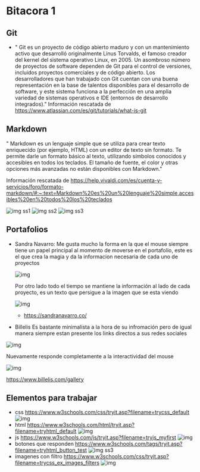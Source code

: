 # Bitacora 1

## Git

- " Git es un proyecto de código abierto maduro y con un mantenimiento activo que desarrolló originalmente Linus Torvalds, el famoso creador del kernel del sistema operativo Linux, en 2005. Un asombroso número de proyectos de software dependen de Git para el control de versiones, incluidos proyectos comerciales y de código abierto. Los desarrolladores que han trabajado con Git cuentan con una buena representación en la base de talentos disponibles para el desarrollo de software, y este sistema funciona a la perfección en una amplia variedad de sistemas operativos e IDE (entornos de desarrollo integrados)." Información rescatada de <https://www.atlassian.com/es/git/tutorials/what-is-git>

## Markdown

" Markdown es un lenguaje simple que se utiliza para crear texto enriquecido (por ejemplo, HTML) con un editor de texto sin formato. Te permite darle un formato básico al texto, utilizando símbolos conocidos y accesibles en todos los teclados. El tamaño de fuente, el color y otras opciones más avanzadas no están disponibles con Markdown."

Información rescatada de <https://help.vivaldi.com/es/cuenta-y-servicios/foro/formato-markdown/#:~:text=Markdown%20es%20un%20lenguaje%20simple,accesibles%20en%20todos%20los%20teclados>

![img ss1](./ss1mardown.png)
![img ss2](./ss2mardown.png)
![img ss3](./ss3mardown.png)

## Portafolios

- Sandra Navarro:
  Me gusta mucho la forma en la que el mouse siempre tiene un papel principal al momento de moverse en el portafolio, este es el que crea la magia y da la informacion necesaria de cada uno de proyectos

  ![img](./Ss1red.png)

  Por otro lado todo el tiempo se mantiene la información al lado de cada proyecto, es un texto que persigue a la imagen que se esta viendo

  ![img](./Ss2red.png)

  - <https://sandranavarro.co/>

- Billelis
  Es bastante minimalista a la hora de su infromación pero de igual manera siempre estan presente los links directos a sus redes sociales

![img](./cap1porta.png)

Nuevamente responde completamente a la interactividad del mouse

![img](./cap2porta.png)

<https://www.billelis.com/gallery>

## Elementos para trabajar

- css <https://www.w3schools.com/css/tryit.asp?filename=trycss_default>
  ![img](./CSS.png)
- html <https://www.w3schools.com/html/tryit.asp?filename=tryhtml_default>
  ![img](./Html.png)
- js <https://www.w3schools.com/js/tryit.asp?filename=tryjs_myfirst>
  ![img](./JS.png)
- botones que responden <https://www.w3schools.com/tags/tryit.asp?filename=tryhtml_button_test>
  ![img ss3](./Botoninteractivo.png)
- imagenes con filtro <https://www.w3schools.com/css/tryit.asp?filename=trycss_ex_images_filters>
  ![img](./Cssfiltro.png)
